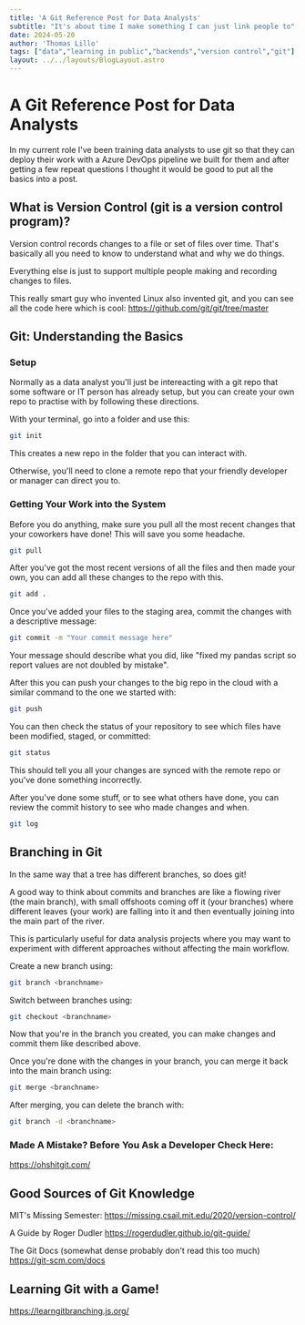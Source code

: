 ```yaml
---
title: 'A Git Reference Post for Data Analysts'
subtitle: "It's about time I make something I can just link people to"
date: 2024-05-20
author: 'Thomas Lillo'
tags: ["data","learning in public","backends","version control","git"]
layout: ../../layouts/BlogLayout.astro
---
```


# A Git Reference Post for Data Analysts

In my current role I've been training data analysts to use git so that they can deploy their work with a Azure DevOps pipeline we built for them and after getting a few repeat questions I thought it would be good to put all the basics into a post. 

## What is Version Control (git is a version control program)?

Version control records changes to a file or set of files over time. That's basically all you need to know to understand what and why we do things. 

Everything else is just to support multiple people making and recording changes to files.

This really smart guy who invented Linux also invented git, and you can see all the code here which is cool: https://github.com/git/git/tree/master


## Git: Understanding the Basics

### Setup

Normally as a data analyst you'll just be intereacting with a git repo that some software or IT person has already setup, but you can create your own repo to practise with by following these directions.

With your terminal, go into a folder and use this:

```bash
git init
```

This creates a new repo in the folder that you can interact with.

Otherwise, you'll need to clone a remote repo that your friendly developer or manager can direct you to.


### Getting Your Work into the System

Before you do anything, make sure you pull all the most recent changes that your coworkers have done! This will save you some headache.

```bash
git pull
```

After you've got the most recent versions of all the files and then made your own, you can add all these changes to the repo with this.

```bash
git add .
```

Once you've added your files to the staging area, commit the changes with a descriptive message:

```bash
git commit -m "Your commit message here"
```

Your message should describe what you did, like "fixed my pandas script so report values are not doubled by mistake".

After this you can push your changes to the big repo in the cloud with a similar command to the one we started with:

```bash
git push
```

You can then check the status of your repository to see which files have been modified, staged, or committed:

```bash
git status
```

This should tell you all your changes are synced with the remote repo or you've done something incorrectly.

After you've done some stuff, or to see what others have done, you can review the commit history to see who made changes and when.

```bash
git log
```

## Branching in Git

In the same way that a tree has different branches, so does git!

A good way to think about commits and branches are like a flowing river (the main branch), with small offshoots coming off it (your branches) where different leaves (your work) are falling into it and then eventually joining into the main part of the river.

This is particularly useful for data analysis projects where you may want to experiment with different approaches without affecting the main workflow. 

Create a new branch using:

```bash
git branch <branchname>
```

Switch between branches using:

```bash
git checkout <branchname>
```

Now that you're in the branch you created, you can make changes and commit them like described above.

Once you're done with the changes in your branch, you can merge it back into the main branch using:

```bash
git merge <branchname>
```

After merging, you can delete the branch with:

```bash
git branch -d <branchname>
```

### Made A Mistake? Before You Ask a Developer Check Here:

https://ohshitgit.com/

## Good Sources of Git Knowledge

MIT's Missing Semester:
https://missing.csail.mit.edu/2020/version-control/

A Guide by Roger Dudler
https://rogerdudler.github.io/git-guide/

The Git Docs (somewhat dense probably don't read this too much)
https://git-scm.com/docs

## Learning Git with a Game!

https://learngitbranching.js.org/
